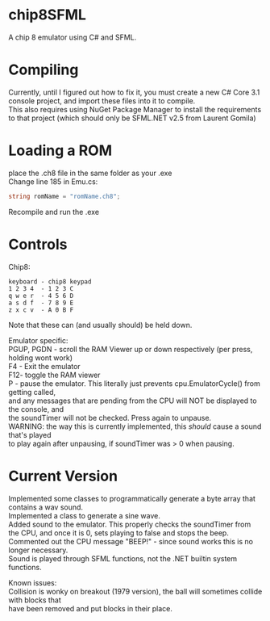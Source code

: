 # chip8SFML
A chip 8 emulator using C# and SFML.

# Compiling
Currently, until I figured out how to fix it, you must create a new C# Core 3.1 console project, and import these files into it to compile.  
This also requires using NuGet Package Manager to install the requirements to that project (which should only be SFML.NET v2.5 from Laurent Gomila)  

# Loading a ROM
place the .ch8 file in the same folder as your .exe  
Change line 185 in Emu.cs:  
```csharp
string romName = "romName.ch8";
```
Recompile and run the .exe

# Controls
Chip8:
```   
keyboard - chip8 keypad  
1 2 3 4  - 1 2 3 C  
q w e r  - 4 5 6 D  
a s d f  - 7 8 9 E  
z x c v  - A 0 B F  
```
Note that these can (and usually should) be held down.


Emulator specific:  
PGUP, PGDN - scroll the RAM Viewer up or down respectively (per press, holding wont work)  
F4 - Exit the emulator  
F12- toggle the RAM viewer  
P  - pause the emulator.  This literally just prevents cpu.EmulatorCycle() from getting called,   
	and any messages that are pending from the CPU will NOT be displayed to the console, and  
	the soundTimer will not be checked.  Press again to unpause.  
	WARNING: the way this is currently implemented, this *should* cause a sound that's played  
	to play again after unpausing, if soundTimer was > 0 when pausing.  



# Current Version
Implemented some classes to programmatically generate a byte array that contains a wav sound.  
Implemented a class to generate a sine wave.  
Added sound to the emulator.  This properly checks the soundTimer from the CPU, and once it is 0, sets playing to false and stops the beep.  
Commented out the CPU message "BEEP!" - since sound works this is no longer necessary.  
Sound is played through SFML functions, not the .NET builtin system functions.  

Known issues:  
Collision is wonky on breakout (1979 version), the ball will sometimes collide with blocks that   
have been removed and put blocks in their place.